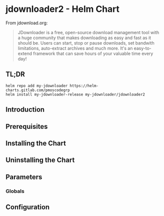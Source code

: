 # jdownloader2 - Helm Chart

From jdownload.org:
> JDownloader is a free, open-source download management tool with a huge community that makes downloading as easy and fast as it should be. Users can start, stop or pause downloads, set bandwith limitations, auto-extract archives and much more. It's an easy-to-extend framework that can save hours of your valuable time every day!


## TL;DR

    helm repo add my-jdownloader https://helm-charts.gitlab.com/pmoscodegrp
    helm install my-jdownloader-release my-jdownloader/jdownloader2

## Introduction

## Prerequisites

## Installing the Chart

## Uninstalling the Chart

## Parameters

### Globals

## Configuration

